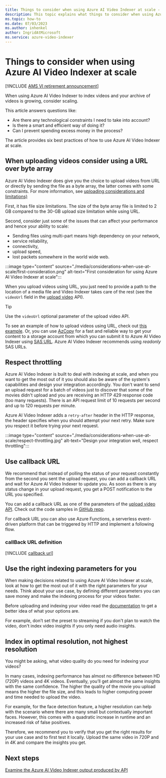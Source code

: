 ```yaml
---
title: Things to consider when using Azure AI Video Indexer at scale - Azure
description: This topic explains what things to consider when using Azure AI Video Indexer at scale.
ms.topic: how-to
ms.date: 07/03/2023
ms.author: inhenkel
author: IngridAtMicrosoft
ms.service: azure-video-indexer
---
```


# Things to consider when using Azure AI Video Indexer at scale

[!INCLUDE [AMS VI retirement announcement](./includes/important-ams-retirement-avi-announcement.md)]

When using Azure AI Video Indexer to index videos and your archive of videos is growing, consider scaling.

This article answers questions like:

* Are there any technological constraints I need to take into account?
* Is there a smart and efficient way of doing it?
* Can I prevent spending excess money in the process?

The article provides six best practices of how to use Azure AI Video Indexer at scale.

## When uploading videos consider using a URL over byte array

Azure AI Video Indexer does give you the choice to upload videos from URL or directly by sending the file as a byte array, the latter comes with some constraints. For more information, see [uploading considerations and limitations)](upload-index-videos.md)

First, it has file size limitations. The size of the byte array file is limited to 2 GB compared to the 30-GB upload size limitation while using URL.

Second, consider just some of the issues that can affect your performance and hence your ability to scale:

* Sending files using multi-part means high dependency on your network,
* service reliability,
* connectivity,
* upload speed,
* lost packets somewhere in the world wide web.

:::image type="content" source="./media/considerations-when-use-at-scale/first-consideration.png" alt-text="First consideration for using Azure AI Video Indexer at scale":::

When you upload videos using URL, you just need to provide a path to the location of a media file and Video Indexer takes care of the rest (see the `videoUrl` field in the [upload video](https://api-portal.videoindexer.ai/api-details#api=Operations&operation=Upload-Video) API).

> [!TIP]
> Use the `videoUrl` optional parameter of the upload video API.

To see an example of how to upload videos using URL, check out [this example](upload-index-videos.md). Or, you can use [AzCopy](/azure/storage/common/storage-use-azcopy-v10) for a fast and reliable way to get your content to a storage account from which you can submit it to Azure AI Video Indexer using [SAS URL](/azure/storage/common/storage-sas-overview). Azure AI Video Indexer recommends using *readonly* SAS URLs.

## Respect throttling

Azure AI Video Indexer is built to deal with indexing at scale, and when you want to get the most out of it you should also be aware of the system's capabilities and design your integration accordingly. You don't want to send an upload request for a batch of videos just to discover that some of the movies didn't upload and you are receiving an HTTP 429 response code (too many requests). There is an API request limit of 10 requests per second and up to 120 requests per minute.

Azure AI Video Indexer adds a `retry-after` header in the HTTP response, the header specifies when you should attempt your next retry. Make sure you respect it before trying your next request.

:::image type="content" source="./media/considerations-when-use-at-scale/respect-throttling.jpg" alt-text="Design your integration well, respect throttling":::

## Use callback URL

We recommend that instead of polling the status of your request constantly from the second you sent the upload request, you can add a callback URL and wait for Azure AI Video Indexer to update you. As soon as there is any status change in your upload request, you get a POST notification to the URL you specified.

You can add a callback URL as one of the parameters of the [upload video API](https://api-portal.videoindexer.ai/api-details#api=Operations&operation=Upload-Video). Check out the code samples in [GitHub repo](https://github.com/Azure-Samples/media-services-video-indexer/tree/master/).

For callback URL you can also use Azure Functions, a serverless event-driven platform that can be triggered by HTTP and implement a following flow.

### callBack URL definition

[!INCLUDE [callback url](./includes/callback-url.md)]

## Use the right indexing parameters for you

When making decisions related to using Azure AI Video Indexer at scale, look at how to get the most out of it with the right parameters for your needs. Think about your use case, by defining different parameters you can save money and make the indexing process for your videos faster.

Before uploading and indexing your video read the [documentation](upload-index-videos.md) to get a better idea of what your options are.

For example, don’t set the preset to streaming if you don't plan to watch the video, don't index video insights if you only need audio insights.

## Index in optimal resolution, not highest resolution

You might be asking, what video quality do you need for indexing your videos?

In many cases, indexing performance has almost no difference between HD (720P) videos and 4K videos. Eventually, you’ll get almost the same insights with the same confidence. The higher the quality of the movie you upload means the higher the file size, and this leads to higher computing power and time needed to upload the video.

For example, for the face detection feature, a higher resolution can help with the scenario where there are many small but contextually important faces. However, this comes with a quadratic increase in runtime and an increased risk of false positives.

Therefore, we recommend you to verify that you get the right results for your use case and to first test it locally. Upload the same video in 720P and in 4K and compare the insights you get.

## Next steps

[Examine the Azure AI Video Indexer output produced by API](video-indexer-output-json-v2.md)
